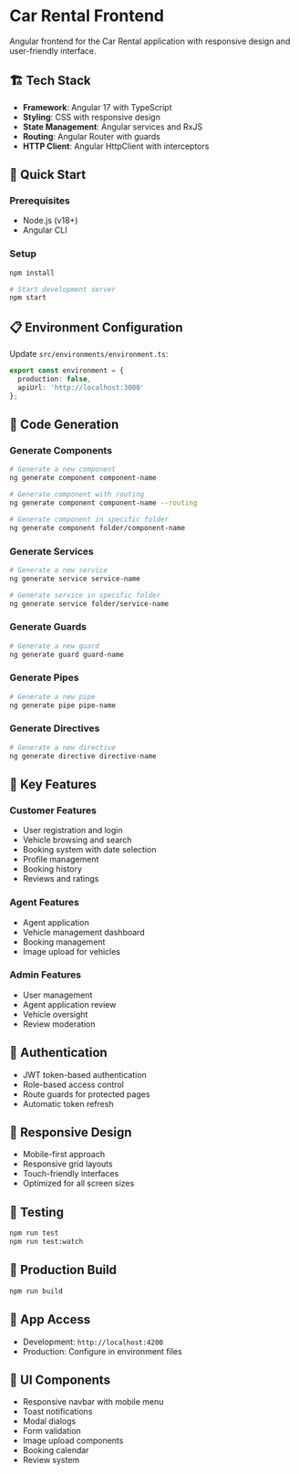 # Car Rental Frontend

Angular frontend for the Car Rental application with responsive design and user-friendly interface.

## 🏗️ Tech Stack

- **Framework**: Angular 17 with TypeScript
- **Styling**: CSS with responsive design
- **State Management**: Angular services and RxJS
- **Routing**: Angular Router with guards
- **HTTP Client**: Angular HttpClient with interceptors

## 🚀 Quick Start

### Prerequisites
- Node.js (v18+)
- Angular CLI

### Setup
```bash
npm install

# Start development server
npm start
```

## 📋 Environment Configuration

Update `src/environments/environment.ts`:
```typescript
export const environment = {
  production: false,
  apiUrl: 'http://localhost:3000'
};
```

## 🔧 Code Generation

### Generate Components
```bash
# Generate a new component
ng generate component component-name

# Generate component with routing
ng generate component component-name --routing

# Generate component in specific folder
ng generate component folder/component-name
```

### Generate Services
```bash
# Generate a new service
ng generate service service-name

# Generate service in specific folder
ng generate service folder/service-name
```

### Generate Guards
```bash
# Generate a new guard
ng generate guard guard-name
```

### Generate Pipes
```bash
# Generate a new pipe
ng generate pipe pipe-name
```

### Generate Directives
```bash
# Generate a new directive
ng generate directive directive-name
```

## 📱 Key Features

### Customer Features
- User registration and login
- Vehicle browsing and search
- Booking system with date selection
- Profile management
- Booking history
- Reviews and ratings

### Agent Features
- Agent application
- Vehicle management dashboard
- Booking management
- Image upload for vehicles

### Admin Features
- User management
- Agent application review
- Vehicle oversight
- Review moderation

## 🔐 Authentication

- JWT token-based authentication
- Role-based access control
- Route guards for protected pages
- Automatic token refresh

## 📱 Responsive Design

- Mobile-first approach
- Responsive grid layouts
- Touch-friendly interfaces
- Optimized for all screen sizes

## 🧪 Testing

```bash
npm run test
npm run test:watch
```

## 🚀 Production Build

```bash
npm run build
```

## 📱 App Access

- Development: `http://localhost:4200`
- Production: Configure in environment files

## 🎨 UI Components

- Responsive navbar with mobile menu
- Toast notifications
- Modal dialogs
- Form validation
- Image upload components
- Booking calendar
- Review system
